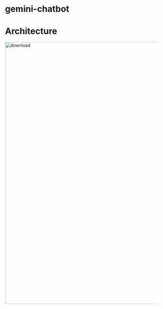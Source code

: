 # gemini-chatbot

# Architecture

<img width="860" alt="download" src="https://github.com/thisispriyanshu/saheli/assets/73881504/e8d968a0-61d4-4bbd-b846-2f578e69d866">

